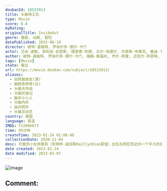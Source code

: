 ```yaml
---
doubanId: 10533913
title: 头脑特工队
type: Movie
score: 8.8
myRating: 
originalTitle: InsideOut
genre: 喜剧, 动画, 冒险
datePublished: 2015-06-19
director: 彼特·道格特, 罗纳尔多·德尔·卡门
actor: 艾米·波勒, 菲利丝·史密斯, 理查德·坎德, 比尔·哈德尔, 刘易斯·布莱克, 敏迪·卡灵, 凯特林·迪亚斯, 戴安·琳恩, 凯尔·麦克拉克伦, 波拉·庞德斯通, 鲍比·莫尼汉, 保拉·佩尔, 大卫·戈尔兹, 弗兰克·奥兹, 乔什·库雷, 弗利, 约翰·拉岑贝格, 卡洛斯·阿拉斯拉奇, 皮特·萨加尔, 拉什达·琼斯, 罗里·艾伦, 约翰·齐甘, 雪莉·琳恩, 拉瑞恩·纽曼, 帕丽斯·冯·戴克, 佟心竹, 张震, 特蕾莎·甘泽尔, 鲍伯·伯根, 杰夫·奎卡, 山新
author: 彼特·道格特, 罗纳尔多·德尔·卡门, 梅格·勒福夫, 乔什·库雷, 迈克尔·阿恩特, 西蒙·里奇, 鲍勃·彼德森, 比尔·哈德尔, 艾米·波勒
tags: [Movie]
state: 看过
url: https://movie.douban.com/subject/10533913/
aliases:
  - 玩转脑朋友(港)
  - 脑筋急转弯(台)
  - 头脑大作战
  - 大脑环游记
  - 脑中小小人
  - 大脑内外
  - 由内而外
  - 头脑总动员
country: 美国
language: 英语
IMDb: tt2096673
time: 95分钟
createTime: 2023-01-24 01:06:48
collectionDate: 2020-11-04
desc: 可爱的小女孩莱莉（凯特林·迪亚斯KaitlynDias配音）出生在明尼苏达州一个平凡的家庭中，从小她在父母的呵护下长大，脑海中保存着无数美好甜蜜的回忆。当然这些记忆还与几个莱莉未曾谋面的伙伴息息...
date created: 2023-01-24
date modified: 2023-03-07
---
```


![image](p2266293606.jpg)

Comment:
---
